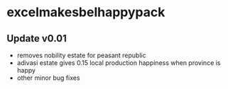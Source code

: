 # excelmakesbelhappypack
## Update v0.01
- removes nobility estate for peasant republic
- adivasi estate gives 0.15 local production happiness when province is happy
- other minor bug fixes